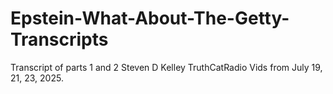 # Epstein-What-About-The-Getty-Transcripts
Transcript of parts 1 and 2 Steven D Kelley TruthCatRadio Vids from July 19, 21, 23, 2025.
